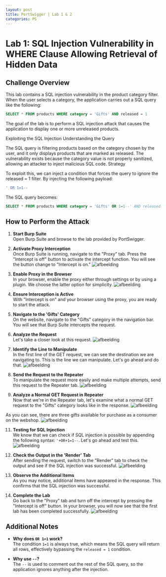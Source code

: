 ```yaml
---
layout: post
title: PortSwigger | Lab 1 & 2
categories: PS
---
```


# Lab 1: SQL Injection Vulnerability in WHERE Clause Allowing Retrieval of Hidden Data

## Challenge Overview

This lab contains a SQL injection vulnerability in the product category filter. When the user selects a category, the application carries out a SQL query like the following:

```sql
SELECT * FROM products WHERE category = 'Gifts' AND released = 1
```
The goal of the lab is to perform a SQL injection attack that causes the application to display one or more unreleased products.

Exploiting the SQL Injection
Understanding the Query

The SQL query is filtering products based on the category chosen by the user, and it only displays products that are marked as released. The vulnerability exists because the category value is not properly sanitized, allowing an attacker to inject malicious SQL code.
Strategy

To exploit this, we can inject a condition that forces the query to ignore the released = 1 filter. By injecting the following payload:

```sql
' OR 1=1--
```

The SQL query becomes:

```sql
SELECT * FROM products WHERE category = 'Gifts' OR 1=1--' AND released = 1
```

## How to Perform the Attack

1. **Start Burp Suite**  
   Open Burp Suite and browse to the lab provided by PortSwigger.

2. **Activate Proxy Interception**  
   Once Burp Suite is running, navigate to the "Proxy" tab. Press the "Intercept is off" button to activate the intercept function. You will see the button change to "Intercept is on."
   ![afbeelding](https://github.com/user-attachments/assets/caaba6f6-e5fd-4e28-b2e6-0a4006c3c830)

4. **Enable Proxy in the Browser**  
   In your browser, enable the proxy either through settings or by using a plugin. We choose the latter option for simplicity.
   ![afbeelding](https://github.com/user-attachments/assets/8443a53a-c422-433d-a487-d69a41fc33c3)

6. **Ensure Interception is Active**  
   With "Intercept is on" and your browser using the proxy, you are ready to start the attack.

7. **Navigate to the 'Gifts' Category**  
   On the website, navigate to the "Gifts" category in the navigation bar. You will see that Burp Suite intercepts the request.

8. **Analyze the Request**  
   Let's take a closer look at this request.
   ![afbeelding](https://github.com/user-attachments/assets/f2bd3269-5b94-4b1e-a4d8-a7f84822ccd5)

7. **Identify the Line to Manipulate**  
   In the first line of the GET request, we can see the destination we are navigating to. This is the line we can manipulate. Let's go ahead and do that.
   ![afbeelding](https://github.com/user-attachments/assets/8360ee96-ce5d-497f-91c7-324bdae248fb)

9. **Send the Request to the Repeater**  
   To manipulate the request more easily and make multiple attempts, send this request to the Repeater tab.
   ![afbeelding](https://github.com/user-attachments/assets/5747768e-ce5d-4f42-b7bf-f14124bf56ca)

11. **Analyze a Normal GET Request in Repeater**  
   Now that we're in the Repeater tab, let's examine what a normal GET request to the "Gifts" category looks like in the response.
   ![afbeelding](https://github.com/user-attachments/assets/e2fef68c-b226-4aab-9ef0-227be2d3644d)

   As you can see, there are three gifts available for purchase as a consumer on the webshop.
   ![afbeelding](https://github.com/user-attachments/assets/938e3001-c4cc-4736-ad92-23a181183fa7)


11. **Testing for SQL Injection**  
    We know that we can check if SQL injection is possible by appending the following syntax: `'+OR+1=1--`. Let's go ahead and test this.
    ![afbeelding](https://github.com/user-attachments/assets/ba955cd2-ba9c-4f70-bf8e-b24fea2d1a21)


13. **Check the Output in the 'Render' Tab**  
    After sending the request, switch to the "Render" tab to check the output and see if the SQL injection was successful.
    ![afbeelding](https://github.com/user-attachments/assets/5bcb180d-019e-4b25-9b4e-b8448c1afb88)

14. **Observe the Additional Items**  
    As you may notice, additional items have appeared in the response. This confirms that the SQL injection was successful.

15. **Complete the Lab**  
    Go back to the "Proxy" tab and turn off the intercept by pressing the "Intercept is off" button. In your browser, you will now see that the first lab has been completed        successfully.
    ![afbeelding](https://github.com/user-attachments/assets/b7a8617e-d6ce-4fd4-a0af-81a255adc76d)


## Additional Notes

- **Why does `OR 1=1` work?**  
  The condition `1=1` is always true, which means the SQL query will return all rows, effectively bypassing the `released = 1` condition.
  
- **Why use `--`?**  
  The `--` is used to comment out the rest of the SQL query, so the application ignores anything after the injection.



